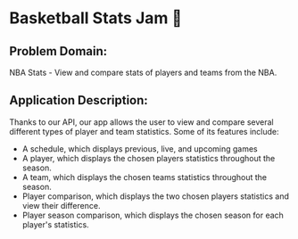 # Basketball Stats Jam 🏀

## Problem Domain: 
NBA Stats - View and compare stats of players and teams from the NBA.

## Application Description:
Thanks to our API, our app allows the user to view and compare several different types of player and team statistics.
Some of its features include:
- A schedule, which displays previous, live, and upcoming games
- A player, which displays the chosen players statistics throughout the season.
- A team, which displays the chosen teams statistics throughout the season.
- Player comparison, which displays the two chosen players statistics and view their difference.
- Player season comparison, which displays the chosen season for each player's statistics.
